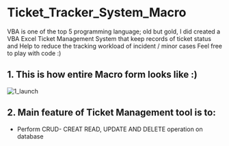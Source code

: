 # Ticket_Tracker_System_Macro
VBA is one of the top 5 programming language; old but gold, I did created a VBA Excel Ticket Management System that keep records of ticket status and Help to reduce the tracking workload of incident / minor cases
Feel free to play with code :)

## 1. This is how entire Macro form looks like :)



![1_launch](https://user-images.githubusercontent.com/28630022/126445819-bfe01919-f5d2-451c-b1cc-85db09422f5c.gif)


## 2. Main feature of Ticket Management tool is to:

 - Perform CRUD- CREAT READ, UPDATE AND DELETE operation on database




